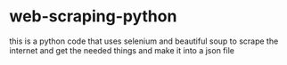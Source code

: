 # web-scraping-python
this is a python code that uses selenium and beautiful soup to scrape the internet and get the needed things and make it into a json file
